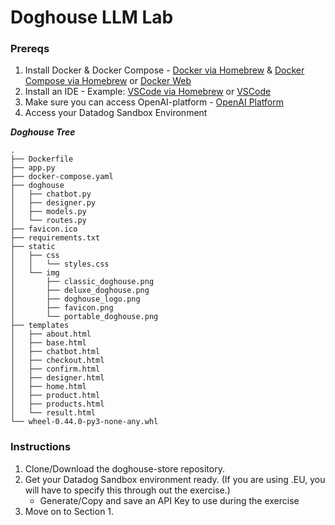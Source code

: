 # Doghouse LLM Lab

### Prereqs

1. Install Docker & Docker Compose - [Docker via Homebrew](https://formulae.brew.sh/formula/docker) & [Docker Compose via Homebrew](https://formulae.brew.sh/formula/docker-compose) or [Docker Web](https://www.docker.com/products/docker-desktop/)
2. Install an IDE - Example: [VSCode via Homebrew](https://formulae.brew.sh/cask/visual-studio-code) or [VSCode](https://code.visualstudio.com/)
3. Make sure you can access OpenAI-platform - [OpenAI Platform](https://platform.openai.com/)
4. Access your Datadog Sandbox Environment

***Doghouse Tree***
```
.
├── Dockerfile
├── app.py
├── docker-compose.yaml
├── doghouse
│   ├── chatbot.py
│   ├── designer.py
│   ├── models.py
│   └── routes.py
├── favicon.ico
├── requirements.txt
├── static
│   ├── css
│   │   └── styles.css
│   └── img
│       ├── classic_doghouse.png
│       ├── deluxe_doghouse.png
│       ├── doghouse_logo.png
│       ├── favicon.png
│       └── portable_doghouse.png
├── templates
│   ├── about.html
│   ├── base.html
│   ├── chatbot.html
│   ├── checkout.html
│   ├── confirm.html
│   ├── designer.html
│   ├── home.html
│   ├── product.html
│   ├── products.html
│   └── result.html
└── wheel-0.44.0-py3-none-any.whl
```

### Instructions

1. Clone/Download the doghouse-store repository.
2. Get your Datadog Sandbox environment ready. (If you are using .EU, you will have to specify this through out the exercise.)
   - Generate/Copy and save an API Key to use during the exercise
3. Move on to Section 1.